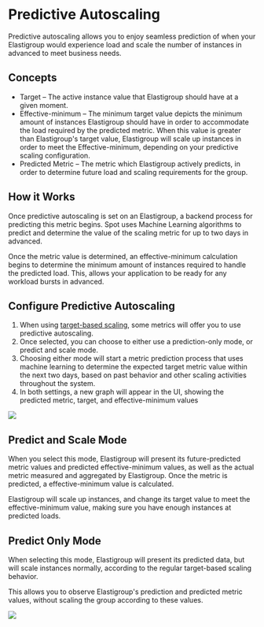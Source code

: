 # Predictive Autoscaling

Predictive autoscaling allows you to enjoy seamless prediction of when your Elastigroup would experience load and scale the number of instances in advanced to meet business needs.

## Concepts

- Target – The active instance value that Elastigroup should have at a given moment.
- Effective-minimum – The minimum target value depicts the minimum amount of instances Elastigroup should have in order to accommodate the load required by the predicted metric. When this value is greater than Elastigroup's target value, Elastigroup will scale up instances in order to meet the Effective-minimum, depending on your predictive scaling configuration.
- Predicted Metric – The metric which Elastigroup actively predicts, in order to determine future load and scaling requirements for the group.

## How it Works

Once predictive autoscaling is set on an Elastigroup, a backend process for predicting this metric begins. Spot uses Machine Learning algorithms to predict and determine the value of the scaling metric for up to two days in advanced.

Once the metric value is determined, an effective-minimum calculation begins to determine the minimum amount of instances required to handle the predicted load. This, allows your application to be ready for any workload bursts in advanced.

## Configure Predictive Autoscaling

1. When using [target-based scaling](elastigroup/features/scaling/predictive-autoscaling), some metrics will offer you to use predictive autoscaling.
2. Once selected, you can choose to either use a prediction-only mode, or predict and scale mode.
3. Choosing either mode will start a metric prediction process that uses machine learning to determine the expected target metric value within the next two days, based on past behavior and other scaling activities throughout the system.
4. In both settings, a new graph will appear in the UI, showing the predicted metric, target, and effective-minimum values

<img src="/elastigroup/_media/scaling-predictive-autoscaling-01.png" />

## Predict and Scale Mode

When you select this mode, Elastigroup will present its future-predicted metric values and predicted effective-minimum values, as well as the actual metric measured and aggregated by Elastigroup. Once the metric is predicted, a effective-minimum value is calculated.

Elastigroup will scale up instances, and change its target value to meet the effective-minimum value, making sure you have enough instances at predicted loads.

## Predict Only Mode

When selecting this mode, Elastigroup will present its predicted data, but will scale instances normally, according to the regular target-based scaling behavior.

This allows you to observe Elastigroup's prediction and predicted metric values, without scaling the group according to these values.

<img src="/elastigroup/_media/scaling-predictive-autoscaling-02.png" />
